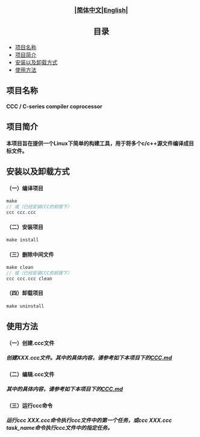 ### <div align="center">|[简体中文](README.md)|[English](doc/en/README_en.md)|</div>

## <div align="center">目录</div> 
- [项目名称](#项目名称)
- [项目简介](#项目简介)
- [安装以及卸载方式](#安装以及卸载方式)
- [使用方法](#使用方法)

## 项目名称 
#### CCC / C-series compiler coprocessor

## 项目简介
#### 本项目旨在提供一个Linux下简单的构建工具，用于将多个c/c++源文件编译成目标文件。
 
## 安装以及卸载方式
#### （一）编译项目  
```c
make 
// 或（已经安装CCC的前提下）
ccc ccc.ccc
```
#### （二）安装项目
```c
make install
```
#### （三）删除中间文件
```c
make clean
// 或（已经安装CCC的前提下）
ccc ccc.ccc clean
```
#### （四）卸载项目
```c
make uninstall
``` 


## 使用方法
#### （一）创建.ccc文件
##### 创建XXX.ccc文件。其中的具体内容，请参考如下本项目下的[CCC.md](doc/cn/CCC.md)
#### （二）编辑.ccc文件  
##### 其中的具体内容，请参考如下本项目下的[CCC.md](doc/cn/CCC.md)
#### （三）运行ccc命令
##### 运行ccc XXX.ccc命令执行ccc文件中的第一个任务，或ccc XXX.ccc task_name命令执行ccc文件中的指定任务。
<!--#### （四）删除中间文件-->
<!--##### 运行ccc $(ccc_file) clean命令，即可删除中间文件。-->


<!--## 关于依赖
#### CCC会为每个.c/.cpp文件创建.o文件，并为这些.o文件建立依赖，依赖的文件为对应的.c/.cpp以及.c/.cpp包含的头文件。因此，当你修改某个.o的对应的.c/.cpp文件以及.c/.cpp包含的头文件时，这个.o文件会重新编译。
#### 此外，最终的输出文件依赖于所有的.o文件。-->